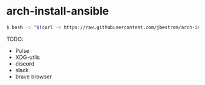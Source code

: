# arch-install-ansible


```bash
$ bash -c "$(curl -s https://raw.githubusercontent.com/jbestrom/arch-install-ansible/master/install.sh)"
```


TODO:
 * Pulse
 * XDG-utils
 * discord
 * slack
 * brave browser

